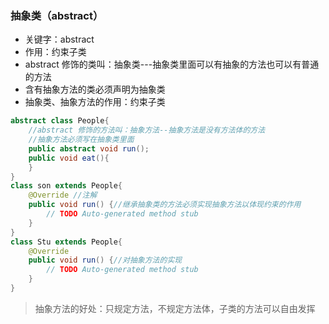 ### 抽象类（abstract）

* 关键字：abstract
* 作用：约束子类
* abstract 修饰的类叫：抽象类---抽象类里面可以有抽象的方法也可以有普通的方法
* 含有抽象方法的类必须声明为抽象类
* 抽象类、抽象方法的作用：约束子类

```java
abstract class People{
    //abstract 修饰的方法叫：抽象方法--抽象方法是没有方法体的方法
    //抽象方法必须写在抽象类里面
    public abstract void run();
    public void eat(){
    }
}
class son extends People{
    @Override //注解
    public void run() {//继承抽象类的方法必须实现抽象方法以体现约束的作用
        // TODO Auto-generated method stub
    }
}
class Stu extends People{
    @Override
    public void run() {//对抽象方法的实现
        // TODO Auto-generated method stub	
    }
}
```

> 抽象方法的好处：只规定方法，不规定方法体，子类的方法可以自由发挥

